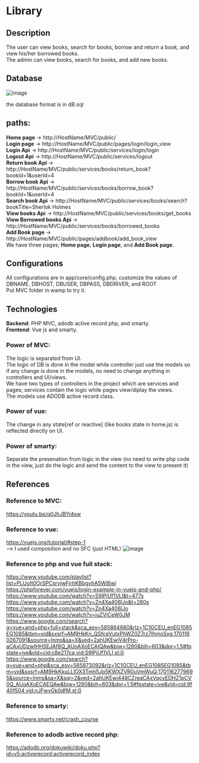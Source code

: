 # Library

## Description
The user can view books, search for books, borrow and return a book, and view his/her borrowed books.\
The admin can view books, search for books, and add new books.

## Database 
![image](https://github.com/bassant1999/Library/assets/72526468/21f1503c-9649-489b-9680-1c8e2d367621)

the database format is in dB.sql

## paths:
**Home page** -> http://HostName/MVC/public/ \
**Login page** -> http://HostName/MVC/public/pages/login/login_view \
**Login Api** -> http://HostName/MVC/public/services/login/login \
**Logout Api** -> http://HostName/MVC/public/services/logout  \
**Return book Api** -> http://HostName/MVC/public/services/books/return_book?bookId=1&userId=4 \
**Borrow book Api** -> http://HostName/MVC/public/services/books/borrow_book?bookId=1&userId=4 \
**Search book Api** -> http://HostName/MVC/public/services/books/search?bookTitle=Sherlok Holmes \
**View books Api** -> http://HostName/MVC/public/services/books/get_books \
**View Borrowed books Api** -> http://HostName/MVC/public/services/books/borrowed_books \
**Add Book page** -> http://HostName/MVC/public/pages/addbook/add_book_view \
We have three pages; **Home page**, **Login page**, and **Add Book page**.

## Configurations
All configurations are in app/core/config.php, customize the values of DBNAME, DBHOST, DBUSER, DBPASS, DBDRIVER, and ROOT \
Put MVC folder in wamp to try it.

## Technologies
**Backend**: PHP MVC, adodb active record php, and smarty.\
**Frontend**: Vue js and smarty. 

### Power of MVC:
The logic is separated from UI. \
The logic of DB is done in the model while controller just use the models so if any change is done in the models, no need to change anything in controllers and UI/views. \
We have two types of controllers in the project which are services and pages; services contain the logic while pages view/diplay the views. \
The models use ADODB active record class. 

### Power of vue:
The change in any state[ref or reactive] (like books state in home.js) is reflected directly on UI.

### Power of smarty:
Separate the presenation from logic in the view (no need to write php code in the view, just do the logic and send the content to the view to present it)

## References

### Reference to MVC:
https://youtu.be/q0JhJBYi4sw

### Reference to vue:
https://vuejs.org/tutorial/#step-1 \
--> I used composition and no SFC (just HTML)
![image](https://github.com/bassant1999/Library/assets/72526468/e4e35b1b-3c8f-44a2-a14a-e1cda537f448)


### Reference to php and vue full stack:
https://www.youtube.com/playlist?list=PLUoIt0OrSPCsrvjwFjrhKBbgvhA5W8Iwi
https://phpforever.com/vuejs/login-example-in-vuejs-and-php/
https://www.youtube.com/watch?v=S9lPjUf1VLI&t=477s
https://www.youtube.com/watch?v=Zn4Xa406lJo&t=280s
https://www.youtube.com/watch?v=Zn4Xa406lJo
https://www.youtube.com/watch?v=iuZViCeW0JM
https://www.google.com/search?q=vue+and+php+full+stack&sca_esv=585864680&rlz=1C1GCEU_enEG1085EG1085&tbm=vid&sxsrf=AM9HkKn_QSfceVutxPhWZ0Z7rz7IhmoSxg:1701160267091&source=lnms&sa=X&ved=2ahUKEwjV4rPro-aCAxUDzwIHHSEJAf8Q_AUoAXoECAIQAw&biw=1280&bih=603&dpr=1.5#fpstate=ive&vld=cid:c8e217ca,vid:S9lPjUf1VLI,st:0
https://www.google.com/search?q=vue+and+php&sca_esv=585873092&rlz=1C1GCEU_enEG1085EG1085&tbm=vid&sxsrf=AM9HkKkuLLIOX3Tmh5Jp5KWXZVR0uVmWuQ:1701162779695&source=lnms&sa=X&sqi=2&ved=2ahUKEwi448CZreaCAxVqcvEDHZ1pCV0Q_AUoAXoECAEQAw&biw=1280&bih=603&dpr=1.5#fpstate=ive&vld=cid:9f40f504,vid:nJFwvGk0dfM,st:0

### Reference to smarty:
https://www.smarty.net/crash_course

### Reference to adodb active record php: 
https://adodb.org/dokuwiki/doku.php?id=v5:activerecord:activerecord_index


